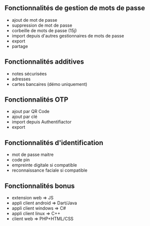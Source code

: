 ## Fonctionnalités de gestion de mots de passe

- ajout de mot de passe
- suppression de mot de passe
- corbeille de mots de passe (15j)
- import depuis d'autres gestionnaires de mots de passe
- export
- partage

## Fonctionnalités additives

- notes sécurisées
- adresses
- cartes bancaires (démo uniquement)

## Fonctionnalités OTP

- ajout par QR Code
- ajout par clé
- import depuis Authentifiactor
- export

## Fonctionnalités d'identification

- mot de passe maitre
- code pin
- empreinte digitale si compatible
- reconnaissance faciale si compatible

## Fonctionnalités bonus

- extension web => JS
- appli client android => Dart/Java
- appli client windows => C#
- appli client linux => C++
- client web => PHP+HTML/CSS
